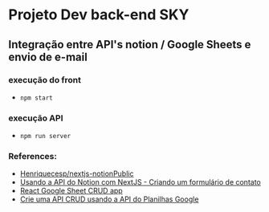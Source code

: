# Projeto Dev back-end SKY

## Integração entre API's notion / Google Sheets e envio de e-mail


### execução do front
- `npm start`

### execução API
- `npm run server`

### References:
- [Henriquecesp/nextjs-notionPublic](https://github.com/Henriquecesp/nextjs-notion)
- [Usando a API do Notion com NextJS - Criando um formulário de contato](https://www.youtube.com/watch?v=X9_YZ5jOlR0)
- [React Google Sheet CRUD app](https://www.youtube.com/watch?v=_V6THdDkH2w&list=PLnt2oGQA_lQ2lMKVWUMg-GCoSo22Jx)
- [Crie uma API CRUD usando a API do Planilhas Google](https://br.atsit.in/archives/92962)
